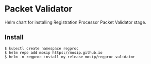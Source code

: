 # Packet Validator

Helm chart for installing Registration Processor Packet Validator stage.

## Install
```console
$ kubectl create namespace regproc
$ helm repo add mosip https://mosip.github.io
$ helm -n regproc install my-release mosip/regproc-validator
```

